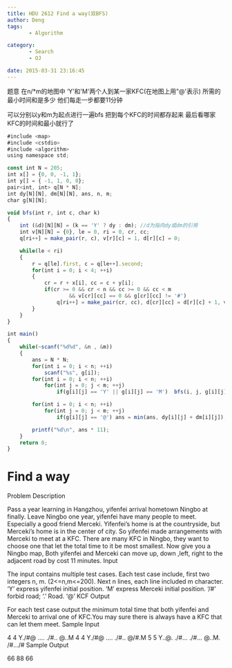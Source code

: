 ```yaml
---
title: HDU 2612 Find a way(双BFS)
author: Deng
tags: 
       - Algorithm

category: 
       - Search
       - OJ

date: 2015-03-31 23:16:45
---
```

题意 在n/*m的地图中 ‘Y’和'M'两个人到某一家KFC(在地图上用"@'表示) 所需的最小时间和是多少 他们每走一步都要11分钟

可以分别以y和m为起点进行一遍bfs 把到每个KFC的时间都存起来 最后看哪家KFC的时间和最小就行了

```js 
#include <map>
#include <cstdio>
#include <algorithm>
using namespace std;

const int N = 205;
int x[] = {0, 0, -1, 1};
int y[] = { -1, 1, 0, 0};
pair<int, int> q[N * N];
int dy[N][N], dm[N][N], ans, n, m;
char g[N][N];

void bfs(int r, int c, char k)
{
    int (&d)[N][N] = (k == 'Y' ? dy : dm); //d为指向dy或dm的引用
    int v[N][N] = {0}, le = 0, ri = 0, cr, cc;
    q[ri++] = make_pair(r, c), v[r][c] = 1, d[r][c] = 0;

    while(le < ri)
    {
        r = q[le].first, c = q[le++].second;
        for(int i = 0; i < 4; ++i)
        {
            cr = r + x[i], cc = c + y[i];
            if(cr >= 0 && cr < n && cc >= 0 && cc < m
                    && v[cr][cc] == 0 && g[cr][cc] != '#')
                q[ri++] = make_pair(cr, cc), d[cr][cc] = d[r][c] + 1, v[cr][cc] = 1;
        }
    }
}

int main()
{
    while(~scanf("%d%d", &n , &m))
    {
        ans = N * N;
        for(int i = 0; i < n; ++i)
            scanf("%s", g[i]);
        for(int i = 0; i < n; ++i)
            for(int j = 0; j < m; ++j)
                if(g[i][j] == 'Y' || g[i][j] == 'M')  bfs(i, j, g[i][j]);

        for(int i = 0; i < n; ++i)
            for(int j = 0; j < m; ++j)
                if(g[i][j] == '@') ans = min(ans, dy[i][j] + dm[i][j]);

        printf("%d\n", ans * 11);
    }
    return 0;
}
```

# Find a way

Problem Description

Pass a year learning in Hangzhou, yifenfei arrival hometown Ningbo at finally. Leave Ningbo one year, yifenfei have many people to meet. Especially a good friend Merceki.
Yifenfei’s home is at the countryside, but Merceki’s home is in the center of city. So yifenfei made arrangements with Merceki to meet at a KFC. There are many KFC in Ningbo, they want to choose one that let the total time to it be most smallest.
Now give you a Ningbo map, Both yifenfei and Merceki can move up, down ,left, right to the adjacent road by cost 11 minutes.
Input

The input contains multiple test cases.
Each test case include, first two integers n, m. (2<=n,m<=200).
Next n lines, each line included m character.
‘Y’ express yifenfei initial position.
‘M’ express Merceki initial position.
‘/#’ forbid road;
‘.’ Road.
‘@’ KCF
Output

For each test case output the minimum total time that both yifenfei and Merceki to arrival one of KFC.You may sure there is always have a KFC that can let them meet.
Sample Input

4 4 Y./#@ .... ./#.. @..M 4 4 Y./#@ .... ./#.. @/#.M 5 5 Y..@. ./#... ./#... @..M. /#.../#
Sample Output

66 88 66